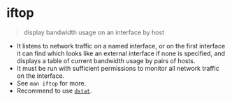 # iftop

> display bandwidth usage on an interface by host

- It listens to network traffic on a named interface, or on the first interface it can find which looks like an external interface if none is specified, and displays a table of current bandwidth usage by pairs of hosts.
- It must be run with sufficient permissions to monitor all network traffic on the interface.
- See `man iftop` for more.
- Recommend to use [`dstat`](/cmd/d/dstat.md).
